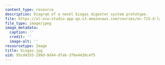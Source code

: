 ```yaml
---
content_type: resource
description: Diagram of a novel biogas digester system prototype.
file: https://ol-ocw-studio-app-qa.s3.amazonaws.com/courses/ec-715-d-lab-disseminating-innovations-for-the-common-good-spring-2007/95cd4355299d9d44dfab37be4430c4f5_biogas.jpg
file_type: image/jpeg
image_metadata:
  caption: ''
  credit: ''
  image-alt: ''
resourcetype: Image
title: biogas.jpg
uid: 95cd4355-299d-9d44-dfab-37be4430c4f5
---
```

